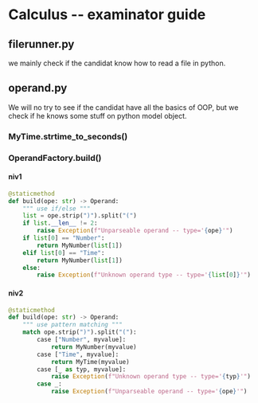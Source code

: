 # Calculus -- examinator guide

## filerunner.py
we mainly check if the candidat know how to read a file in python.

## operand.py
We will no try to see if the candidat have all the basics of OOP, but we check if he knows some stuff on python model object.
 
### MyTime.strtime_to_seconds()

### OperandFactory.build()

#### niv1
``` python
@staticmethod
def build(ope: str) -> Operand:
    """ use if/else """
    list = ope.strip(")").split("(")
    if list.__len__ != 2:
        raise Exception(f"Unparseable operand -- type='{ope}'")
    if list[0] == "Number":
        return MyNumber(list[1])
    elif list[0] == "Time":
        return MyNumber(list[1])
    else:
        raise Exception(f"Unknown operand type -- type='{list[0]}'")
```

#### niv2
```python
@staticmethod
def build(ope: str) -> Operand:
    """ use pattern matching """
    match ope.strip(")").split("("):
        case ["Number", myvalue]:
            return MyNumber(myvalue)
        case ["Time", myvalue]:
            return MyTime(myvalue)
        case [_ as typ, myvalue]:
            raise Exception(f"Unknown operand type -- type='{typ}'")
        case _:
            raise Exception(f"Unparseable operand -- type='{ope}'")
```